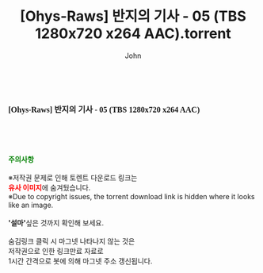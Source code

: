﻿---
layout: post
title:  "[Ohys-Raws] 반지의 기사 - 05 (TBS 1280x720 x264 AAC).torrent"
author: John
categories: [ 애니메이션 ]
tags: [  ]
image:  
description: "[Ohys-Raws] 반지의 기사 - 05 (TBS 1280x720 x264 AAC) torrent 정보 공유"
toc: true
toc_sticky: true
---

<br>
<div class="view-img">
<a class="view_image" href="https://torrentmobile60.com/bbs/view_image.php?fn=%2Fdata%2Ffile%2Fani%2F3735182707_jORQpVmK_658ede436d3489fe05c921c121a56c8dac1eab8c.jpg" target="_blank"><img alt="" class="img-tag" content="https://torrentmobile60.com/data/file/ani/3735182707_jORQpVmK_658ede436d3489fe05c921c121a56c8dac1eab8c.jpg" itemprop="image" src="https://torrentmobile60.com/data/file/ani/3735182707_jORQpVmK_658ede436d3489fe05c921c121a56c8dac1eab8c.jpg"/></a></div><div class="view-content" itemprop="description">
<p><span style="font-family:nanumsquareround;font-size:16px;font-weight:700;white-space:nowrap;background-color:rgb(255,255,255);">[Ohys-Raws] 반지의 기사 - 05 (TBS 1280x720 x264 AAC)</span> </p> </div>
    
<br><br><br>
<p data-ke-size="size16"><b><span style="color: green;">주의사항</span></b><br /><br />※저작권 문제로 인해 토렌트 다운로드 링크는<br /><b><span style="color: red;">유사 이미지</span></b>에 숨겨뒀습니다.<br />※Due to copyright issues, the torrent download link is hidden where it looks like an image.<br /><br /><b>'설마'</b>싶은 것까지 확인해 보세요.<br /><br />숨김링크 클릭 시 마그넷 나타나지 않는 것은<br />저작권으로 인한 링크만료 자료로<br />1시간 간격으로 봇에 의해 마그넷 주소 갱신됩니다.</p>
